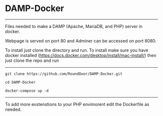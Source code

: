 # DAMP-Docker
------
Files needed to make a DAMP (Apache, MariaDB, and PHP) server in docker.

Webpage is served on port 80 and Adminer can be accessed on port 8080.

To install just clone the directory and run.
To install make sure you have docker installed (https://docs.docker.com/desktop/install/mac-install/) then just clone the repo and run

------

```
git clone https://github.com/RoundDoor/DAMP-Docker.git 

cd DAMP-Docker  

docker-compose up -d
``` 

-------

To add more exstenstions to your PHP envimorent edit the Dockerfile as needed. 


